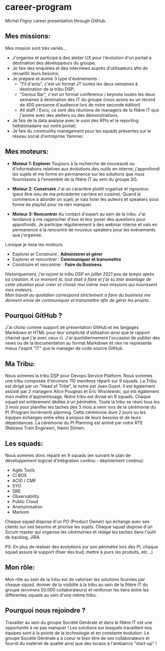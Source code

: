 # career-program
Michel Fligny career presentation through GitHub.

## Mes missions:
Mes mission sont très variés...
- J'organise et participe à des atelier UX pour l'évolution d'un portail à destination des développeurs du groupe;
- Je fais des enquètes et des interviews auprès d'utilisateurs afin de recueillir leurs besoins;
- Je prépare et anime 3 type d'événements :
    - "Fil d'actu", c'est un format JT toutes les deux semaines à destination de la tribu DSP;
    - "Genius Bar", c'est un format conférence / keynote toutes les deux semaines à destination des IT du groupe (nous avons eu un record de 400 personne d'audience lors de notre seconde édition)
    - All staff / Exco, ce sont des réunions de managers de la filière IT que j'anime avec des ateliers ou des démonstrations.
- Je fais de la data analyse avec le suivi des KPIs et le reporting hebdomadaire sur notre portail;
- Je fais du community management pour les squads présentes sur le réseau social d'entreprise Yammer.

## Mes moteurs:

- **Moteur 1: Explorer**
Toujours à la recherche de nouveauté ou d'informations relatives aux évolutions des outils en interne, j'approfondi les sujets et me forme en permanence sur les solutions que nous fournissons à l'ensemble de la filière IT au sein du groupe SG.

- **Moteur 2: Construire**
J'ai un caractère plutôt organisé et rigoureux (peut être issu de ma précédente carrière en cuisine). Quand je commence à aborder un sujet, je vais lister les auteurs et speakers sous forme de playlist pour ne rien manquer. 

- **Moteur 3: Rencontrer**
Au contact d'expert au sein de la tribu. J'ai tendance à me rapprocher d'eux et leur poser des questions pour approfondir. Je participe régulièrement à des webinar interne et vais en permanence à la rencontre de nouveux speakers pour les événements que j'organise.

Lorsque je mixe les moteurs:
- Explorer et Construire : **Administrer et gérer**
- Explorer et rencontrer : **Communiquer et transmettre**
- Construire et rencontrer : **Faire du Business**

*Historiquement, j'ai rejoint la tribu DSP en julllet 2021 peu de temps après sa création. A ce moment là, tout était à faire et j'ai su tirer avantage de cette situation pour créer et choisir moi même mes missions qui nourissent mes moteurs. <br>
Mon travail au quotidien correspond strictement à faire du business me donnent envie de communiquer et transmettre afin de gérer les projets.*

## Pourquoi GitHub ?
J'ai choisi comme support de présentation GitHub et les langages Markdown et HTML pour leur simplicité d'utilisation ainsi que le rapport charnel que j'ai avec ceux ci.
J'ai quotidiennement l'occasion de publier des news ou de la documentation au format Markdown et rien ne représente mieux l'esprit "IT" que le manager de code source GitHub.

## Ma Tribu:
Nous sommes la tribu DSP pour Devops Service Platform.
Nous sommes une tribu composée d'environs 110 membres réparti sur 9 squads.
La Tribu est dirigé par un "Head of Tribe", le notre est Jean Guyot. Il est également assisté par 2 managers Alice Pougeas et Eric Wisniewski, qui est également mon maître d'apprentissage.
Notre tribu est divisé en 9 squads. Chaque squad est entièrement dédiée à un périmètre.
Toute la tribu se réuni tous les 3 mois pour planifier les taches des 3 mois à venir lors de la cérémonie du PI (Program Incrément) planning. Cette cérémonie dure 2 jours ou les équipes échanges entre elles à propos de leurs besoins et de leurs dépendances. La cérémonie du PI Planning est animé par notre RTE (Release Train Engineer), Hanin Slimen.

## Les squads:
Nous sommes donc réparti en 9 squads (en suivant le plan de développement logiciel d'intégration continu - déploiement continu):
- Agile Tools
- CI BOX
- ACID / CMF
- SYD
- SRE
- Observability
- Public Cloud
- Anonymisation
- Markom

Chaque squad dispose d'un PO (Product Owner) qui échange avec ses clients sur ses besoins et priorise les sujets. Chaque squad dispose d'un Scrum master qui organise les cérémonies et rédige les taches dans l'outil de backlog, JIRA.

PS: En plus de réaliser des évolutions sur son périmètre lors des PI, chaque squad assure le support (fixer des bud, mettre à jours les produits, etc...)

## Mon rôle:
Mon rôle au sein de la tribu est de valoriser les solutions fournies par chaque squad, donner de la visiblité à la tribu au sein de la filière IT du groupe (environs 50.000 collaborateurs) et renforcer les liens entre les différentes squads au sein d'une même tribu.

## Pourquoi nous rejoindre ?
Travailler au sein du groupe Société Générale et dans le filière IT est une opportunité à ne pas manquer !
Les solutions sur lesquels travaillent nos équipes sont à la pointe de la technologie et en constante évolution. Le groupe Société Générale a à coeur le bien être de ses collaborateurs et fournit du matériel de qualité ainsi que des locaux à l'ambiance "start-up" !
